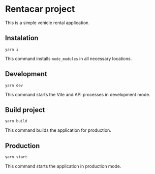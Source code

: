# Rentacar project
This is a simple vehicle rental application.

## Instalation
```
yarn i
```
This command installs `node_modules` in all necessary locations.

## Development
```
yarn dev
```
This command starts the Vite and API processes in development mode.

## Build project
```
yarn build
```
This command builds the application for production.

## Production
```
yarn start
```
This command starts the application in production mode.
